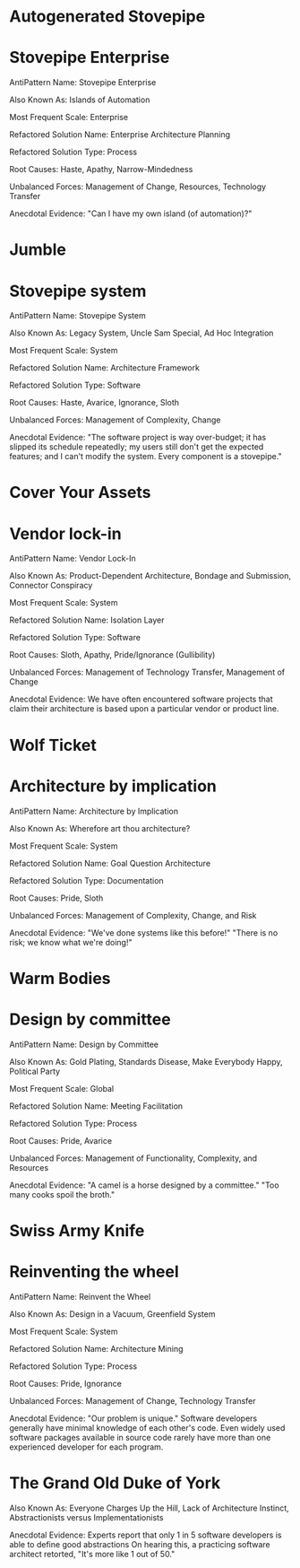 # Autogenerated Stovepipe

# Stovepipe Enterprise

AntiPattern Name: Stovepipe Enterprise

Also Known As: Islands of Automation

Most Frequent Scale: Enterprise

Refactored Solution Name: Enterprise Architecture Planning

Refactored Solution Type: Process

Root Causes: Haste, Apathy, Narrow-Mindedness

Unbalanced Forces: Management of Change, Resources, Technology Transfer

Anecdotal Evidence: "Can I have my own island (of automation)?"

# Jumble

# Stovepipe system

AntiPattern Name: Stovepipe System

Also Known As: Legacy System, Uncle Sam Special, Ad Hoc Integration

Most Frequent Scale: System

Refactored Solution Name: Architecture Framework

Refactored Solution Type: Software

Root Causes: Haste, Avarice, Ignorance, Sloth

Unbalanced Forces: Management of Complexity, Change

Anecdotal Evidence: "The software project is way over-budget; it has slipped its schedule repeatedly; my users still don't get the expected features; and I can't modify the system. Every component is a stovepipe."

# Cover Your Assets

# Vendor lock-in

AntiPattern Name: Vendor Lock-In

Also Known As: Product-Dependent Architecture, Bondage and Submission, Connector Conspiracy

Most Frequent Scale: System

Refactored Solution Name: Isolation Layer

Refactored Solution Type: Software

Root Causes: Sloth, Apathy, Pride/Ignorance (Gullibility)

Unbalanced Forces: Management of Technology Transfer, Management of Change

Anecdotal Evidence:
We have often encountered software projects that claim their architecture is based upon a particular vendor or product line.

# Wolf Ticket

# Architecture by implication

AntiPattern Name: Architecture by Implication

Also Known As: Wherefore art thou architecture?

Most Frequent Scale: System

Refactored Solution Name: Goal Question Architecture

Refactored Solution Type: Documentation

Root Causes: Pride, Sloth

Unbalanced Forces: Management of Complexity, Change, and Risk

Anecdotal Evidence: "We've done systems like this before!" "There is no risk; we know what we're doing!"

# Warm Bodies

# Design by committee

AntiPattern Name: Design by Committee

Also Known As: Gold Plating, Standards Disease, Make Everybody Happy, Political Party

Most Frequent Scale: Global

Refactored Solution Name: Meeting Facilitation

Refactored Solution Type: Process

Root Causes: Pride, Avarice

Unbalanced Forces: Management of Functionality, Complexity, and Resources

Anecdotal Evidence: "A camel is a horse designed by a committee." "Too many cooks spoil the broth."

# Swiss Army Knife

# Reinventing the wheel

AntiPattern Name: Reinvent the Wheel

Also Known As: Design in a Vacuum, Greenfield System

Most Frequent Scale: System

Refactored Solution Name: Architecture Mining

Refactored Solution Type: Process

Root Causes: Pride, Ignorance

Unbalanced Forces: Management of Change, Technology Transfer

Anecdotal Evidence: "Our problem is unique." Software developers generally have minimal knowledge of each other's code. Even widely used software packages available in source code rarely have more than one experienced developer for each program.

# The Grand Old Duke of York

Also Known As: Everyone Charges Up the Hill, Lack of Architecture Instinct, Abstractionists versus Implementationists

Anecdotal Evidence:
Experts report that only 1 in 5 software developers is able to define good abstractions On hearing this, a practicing software architect retorted, "It's more like 1 out of 50."